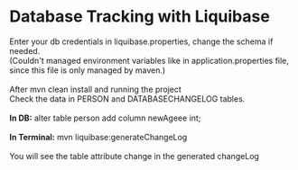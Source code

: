 # Database Tracking with Liquibase <br/>
Enter your db credentials in liquibase.properties, change the schema if needed. <br/>
(Couldn't managed environment variables like in application.properties file, since this file is only managed by maven.)<br/> <br/>
After mvn clean install and running the project
<br/>
Check the data in PERSON and DATABASECHANGELOG tables. <br/><br/>
**In DB:** alter table person add column newAgeee int;  <br/><br/>
**In Terminal:**  mvn liquibase:generateChangeLog <br/><br/>
You will see the table attribute change in the generated changeLog 

